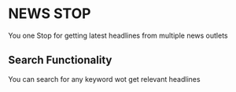 # NEWS STOP

You one Stop for getting latest headlines from multiple news outlets

## Search Functionality

You can search for any keyword wot get relevant headlines
